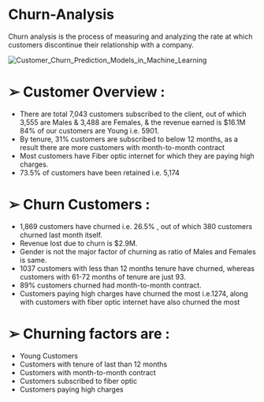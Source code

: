 # Churn-Analysis
Churn analysis is the process of measuring and analyzing the rate at which customers discontinue their relationship with a company. 

![Customer_Churn_Prediction_Models_in_Machine_Learning](https://github.com/sakshisiri/Churn-Analysis/assets/117391410/01a41028-1a38-40d4-9f48-f6344602ea6b)

# ➢ Customer Overview :
*  There are total 7,043 customers subscribed to the client, out of which 3,555 are Males & 3,488 are Females, & the revenue earned is $16.1M 84% of our customers are Young i.e. 5901.
* By tenure, 31% customers are subscribed to below 12 months, as a result there are more customers with month-to-month contract
* Most customers have Fiber optic internet for which they are paying high charges.
* 73.5% of customers have been retained i.e. 5,174

# ➢ Churn Customers :
* 1,869 customers have churned i.e. 26.5% , out of which 380 customers churned last month itself.
* Revenue lost due to churn is $2.9M.
* Gender is not the major factor of churning as ratio of Males and Females is same.
* 1037 customers with less than 12 months tenure have churned, whereas customers with 61-72 months of tenure are just 93.
* 89% customers churned had month-to-month contract.
* Customers paying high charges have churned the most i.e.1274, along with customers with fiber optic internet have also churned the most

# ➢ Churning factors are :
* Young Customers
* Customers with tenure of last than 12 months
* Customers with month-to-month contract
* Customers subscribed to fiber optic
* Customers paying high charges
